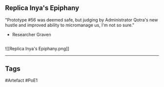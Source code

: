 ## Replica Inya's Epiphany
"Prototype #56 was deemed safe, but judging by Administrator Qotra's new hustle
and improved ability to micromanage us, I'm not so sure."
- Researcher Graven
##
![[Replica Inya's Epiphany.png]]

---
## Tags
#Artefact
#PoE1
